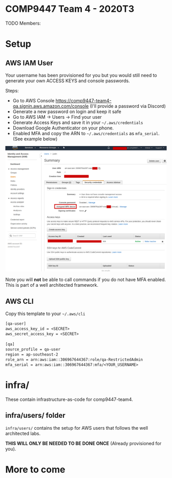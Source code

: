 # COMP9447 Team 4 - 2020T3

TODO
Members:


# Setup

## AWS IAM User

Your username has been provisioned for you but you would still need to generate your own ACCESS KEYS and console passwords.

Steps:
* Go to AWS Console https://comp9447-team4-qa.signin.aws.amazon.com/console (I'll provide a password via Discord)
* Generate a new password on login and keep it safe
* Go to AWS IAM -> Users -> Find your user
* Generate Access Keys and save it in your `~/.aws/credentials`
* Download Google Authenticator on your phone.
* Enabled MFA and copy the ARN to `~/.aws/credentials` as `mfa_serial`. (See example below)

![](doc/img/user-setup.png)

Note you will **not** be able to call commands if you do not have MFA enabled. This is part of a well architected framework.

## AWS CLI

Copy this template to your `~/.aws/cli`

```
[qa-user]
aws_access_key_id = <SECRET>
aws_secret_access_key = <SECRET>

[qa]
source_profile = qa-user
region = ap-southeast-2
role_arn = arn:aws:iam::306967644367:role/qa-RestrictedAdmin
mfa_serial = arn:aws:iam::306967644367:mfa/<YOUR_USERNAME>
```

# infra/ 

These contain infrastructure-as-code for comp9447-team4.

## infra/users/ folder

`infra/users/` contains the setup for AWS users that follows the well architected labs.

**THIS WILL ONLY BE NEEDED TO BE DONE ONCE** (Already provisioned for you).


# More to come
